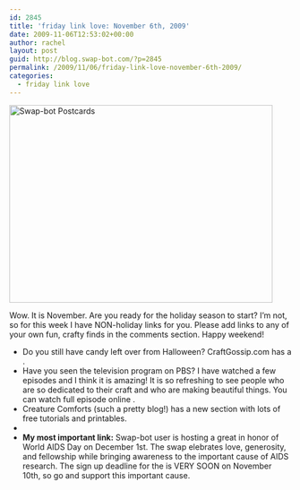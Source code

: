 ```yaml
---
id: 2845
title: 'friday link love: November 6th, 2009'
date: 2009-11-06T12:53:02+00:00
author: rachel
layout: post
guid: http://blog.swap-bot.com/?p=2845
permalink: /2009/11/06/friday-link-love-november-6th-2009/
categories:
  - friday link love
---
```

[<img src="http://blog.swap-bot.com/wp-content/uploads/2009/11/newpostcards.jpg" alt="Swap-bot Postcards" title="newpostcards" width="470" height="353" class="size-full wp-image-2846" srcset="http://blog.swap-bot.com/wp-content/uploads/2009/11/newpostcards-300x225.jpg 300w, http://blog.swap-bot.com/wp-content/uploads/2009/11/newpostcards.jpg 470w" sizes="(max-width: 470px) 100vw, 470px" />](http://www.flickr.com/photos/rlj/4080628989/) 

Wow. It is November. Are you ready for the holiday season to start? I&#8217;m not, so for this week I have NON-holiday links for you. Please add links to any of your own fun, crafty finds in the comments section. Happy weekend!

  * Do you still have candy left over from Halloween? CraftGossip.com has a .
  * Have you seen the television program on PBS? I have watched a few episodes and I think it is amazing! It is so refreshing to see people who are so dedicated to their craft and who are making beautiful things. You can watch full episode online .
  * Creature Comforts (such a pretty blog!) has a new section with lots of free tutorials and printables.
  * 
  * **My most important link:** Swap-bot user is hosting a great in honor of World AIDS Day on December 1st. The swap elebrates love, generosity, and fellowship while bringing awareness to the important cause of AIDS research. The sign up deadline for the is VERY SOON on November 10th, so go and support this important cause. </ul>